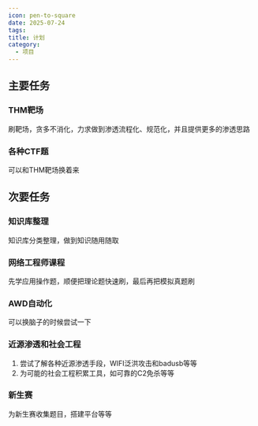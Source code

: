 ```yaml
---
icon: pen-to-square
date: 2025-07-24
tags: 
title: 计划
category:
  - 项目
---
```

## 主要任务
### THM靶场
刷靶场，贪多不消化，力求做到渗透流程化、规范化，并且提供更多的渗透思路

### 各种CTF题
可以和THM靶场换着来


## 次要任务

### 知识库整理
知识库分类整理，做到知识随用随取

### 网络工程师课程
先学应用操作题，顺便把理论题快速刷，最后再把模拟真题刷

### AWD自动化
可以换脑子的时候尝试一下

### 近源渗透和社会工程
1. 尝试了解各种近源渗透手段，WIFI泛洪攻击和badusb等等
2. 为可能的社会工程积累工具，如可靠的C2免杀等等

### 新生赛
为新生赛收集题目，搭建平台等等
